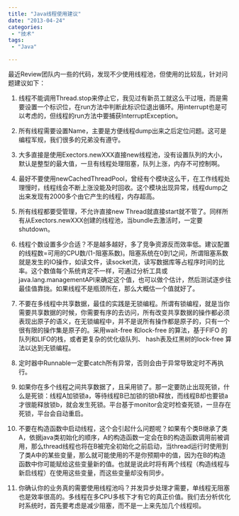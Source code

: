 ```yaml
---
title: "Java线程使用建议"
date: "2013-04-24"
categories:
 - "技术"
tags:
 - "Java"

---
```



最近Review团队内一些的代码，发现不少使用线程池，但使用的比较乱，针对问题建议如下：

1. 线程不能调用Thread.stop来停止它，我见过有新员工就这么干过哦，而是需要设置一个标识位，在run方法中判断此标识位退出循环。用interrupt也是可以考虑的，但线程的run方法中要捕获InterruptException。

2. 所有线程需要设置Name，主要是方便线程dump出来之后定位问题。这可是编程军规，我们很多的兄弟没有遵守。
<!--more-->
3. 大多直接是使用Exectors.newXXX直接new线程池，没有设置队列的大小，默认是整型的最大值，一旦有线程处理阻塞，队列上涨，内存不可控制啊。

4. 最好不要使用newCachedThreadPool，曾经有个模块这么干，在工作线程处理慢时，线程线会不断上涨没能及时回收。这个模块出现异常，线程dump之出来发现有2000多个由它产生的线程，内存超高。

5. 所有线程都要受管理，不允许直接new Thread就直接start就不管了。同样所有从Exectors.newXXX创建的线程池，当bundle去激活时，一定要shutdown。

6. 线程个数设置多少合适？不是越多越好，多了竞争资源反而效率低。建议配置的线程数=可用的CPU数/(1-阻塞系数)。阻塞系统在0到1之间，所谓阻塞系数就是发生的IO操作，如读文件，读socket流，读写数据库等占程序时间的比率。这个数值每个系统肯定不一样，可通过分析工具或java.lang.managementAPI来确定这个值，也可以做个估计，然后测试逐步往最佳值靠拢。如果线程不是瓶颈所在，那么大概估一个值就好了。

7. 不要在多线程中共享数据，最佳的实践是无锁编程。所谓有锁编程，就是当你需要共享数据的时候，你需要有序的去访问，所有改变共享数据的操作都必须表现出原子的语义，在无锁编程中，并不是说所有操作都是原子的，只有一个很有限的操作集是原子的。采用wait-free 和lock-free 的算法，基于FIFO 的队列和LIFO的栈，或者更复杂的优化级队列、 hash表及红黑树的lock-free 算法以达到无锁编程。

8. 定时器中Runnable一定要catch所有异常，否则会由于异常导致定时不再执行。

9. 如果你在多个线程之间共享数据了，且采用锁了。那一定要防止出现死锁，什么是死锁：线程A加锁锁a，等待线程B已加锁的锁b释放，而线程B却也要锁a才很能释放锁b，就会发生死锁。平台基于monitor会定时检查死锁，一旦存在死锁，平台会自动重启。

10. 不要在构造函数中启动线程，这个会引起什么问题呢？如果有个类B继承了类A，依据java类初始化的顺序，A的构造函数一定会在B的构造函数调用前被调用，那么thread线程也将在B被完全初始化之前启动，当thread运行时使用到了类A中的某些变量，那么就可能使用的不是你预期中的值，因为在B的构造函数中你可能赋给这些变量新的值。也就是说此时将有两个线程（构造线程与新启线程）在使用这些变量，而这些变量却没有同步。

11. 你确认你的业务真的需要使用线程池吗？并发异步处理才需要，单线程无阻塞也是效率很高的。多线程在多CPU多核下才有它的真正价值。我们去分析优化时系统时，首先要考虑是减少阻塞，而不是一上来先加几个线程呗。

